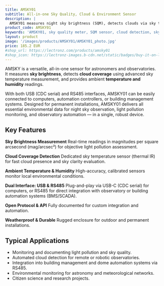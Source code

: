 ```yaml
---
title: AMSKY01
subtitle: All-in-one Sky Quality, Cloud & Environment Sensor
description: |
  AMSKY01 measures night sky brightness (SQM), detects clouds via sky temperature, and monitors ambient temperature and humidity. With USB-C and RS485 interfaces, it is perfect for observatories, sky quality monitoring, and automation systems.
product_code: AMSKY01
keywords: 'AMSKY01, sky quality meter, SQM sensor, cloud detection, sky brightness measurement, environmental sensor, temperature humidity sensor, RS485 interface, USB-C sensor, observatory automation, light pollution monitoring, thermal IR sensor'
layout: product
image: '/images/products/AMSKY01/AMSKY01_photo.jpg'
price: 185.2 EUR
#shop_url: https://lectronz.com/products/amsky01
#shop_icon: https://lectronz-images.b-cdn.net/static/badges/buy-it-on-lectronz-medium.png
---
```


AMSKY is a versatile, all-in-one sensor for astronomers and observatories.
It measures **sky brightness**, detects **cloud coverage** using advanced sky temperature measurement, and provides ambient **temperature and humidity** readings.

With both USB (CDC serial) and RS485 interfaces, AMSKY01 can be easily connected to computers, automation controllers, or building management systems.
Designed for permanent installations, AMSKY01 delivers all essential environmental data for night sky observation, light pollution monitoring, and observatory automation — in a single, robust device.


## Key Features
**Sky Brightness Measurement**
Real-time readings in magnitudes per square arcsecond (mag/arcsec²) for objective light pollution assessment.

**Cloud Coverage Detection**
Dedicated sky temperature sensor (thermal IR) for fast cloud presence and sky clarity evaluation.

**Ambient Temperature & Humidity**
High-accuracy, calibrated sensors monitor local environmental conditions.

**Dual Interface: USB & RS485**
Plug-and-play via USB-C (CDC serial) for computers, or RS485 for direct integration with observatory or building automation systems (BMS/SCADA).

**Open Protocol & API**
Fully documented for custom integration and automation.

**Weatherproof & Durable**
Rugged enclosure for outdoor and permanent installations.


## Typical Applications
 * Monitoring and documenting light pollution and sky quality.
 * Automated cloud detection for remote or robotic observatories.
 * Integration into building management and dome automation systems via RS485.
 * Environmental monitoring for astronomy and meteorological networks.
 * Citizen science and research projects.
